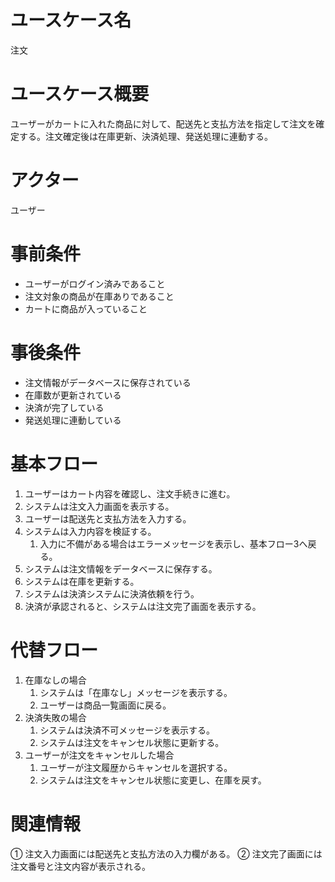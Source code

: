 # ユースケース名
注文
# ユースケース概要
ユーザーがカートに入れた商品に対して、配送先と支払方法を指定して注文を確定する。注文確定後は在庫更新、決済処理、発送処理に連動する。
# アクター
ユーザー
# 事前条件
- ユーザーがログイン済みであること
- 注文対象の商品が在庫ありであること
- カートに商品が入っていること
# 事後条件
- 注文情報がデータベースに保存されている
- 在庫数が更新されている
- 決済が完了している
- 発送処理に連動している
# 基本フロー
1. ユーザーはカート内容を確認し、注文手続きに進む。
2. システムは注文入力画面を表示する。
3. ユーザーは配送先と支払方法を入力する。
4. システムは入力内容を検証する。
    1. 入力に不備がある場合はエラーメッセージを表示し、基本フロー3へ戻る。
5. システムは注文情報をデータベースに保存する。
6. システムは在庫を更新する。
7. システムは決済システムに決済依頼を行う。
8. 決済が承認されると、システムは注文完了画面を表示する。
# 代替フロー
1. 在庫なしの場合
    1. システムは「在庫なし」メッセージを表示する。
    2. ユーザーは商品一覧画面に戻る。
2. 決済失敗の場合
    1. システムは決済不可メッセージを表示する。
    2. システムは注文をキャンセル状態に更新する。
3. ユーザーが注文をキャンセルした場合
    1. ユーザーが注文履歴からキャンセルを選択する。
    2. システムは注文をキャンセル状態に変更し、在庫を戻す。
# 関連情報
① 注文入力画面には配送先と支払方法の入力欄がある。
② 注文完了画面には注文番号と注文内容が表示される。